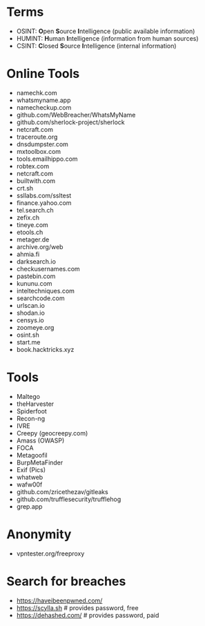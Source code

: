 # Terms
* OSINT: **O**pen **S**ource **I**ntelligence (public available information)
* HUMINT: **H**uman **I**ntelligence (information from human sources)
* CSINT: **C**losed **S**ource **I**ntelligence (internal information)

# Online Tools
* namechk.com
* whatsmyname.app
* namecheckup.com
* github.com/WebBreacher/WhatsMyName
* github.com/sherlock-project/sherlock
* netcraft.com
* traceroute.org
* dnsdumpster.com
* mxtoolbox.com
* tools.emailhippo.com
* robtex.com
* netcraft.com
* builtwith.com
* crt.sh
* ssllabs.com/ssltest
* finance.yahoo.com
* tel.search.ch
* zefix.ch
* tineye.com
* etools.ch
* metager.de
* archive.org/web
* ahmia.fi 
* darksearch.io
* checkusernames.com
* pastebin.com
* kununu.com
* inteltechniques.com
* searchcode.com
* urlscan.io
* shodan.io
* censys.io
* zoomeye.org
* osint.sh
* start.me
* book.hacktricks.xyz

# Tools
* Maltego
* theHarvester
* Spiderfoot
* Recon-ng
* IVRE
* Creepy (geocreepy.com)
* Amass (OWASP)
* FOCA
* Metagoofil
* BurpMetaFinder
* Exif (Pics)
* whatweb
* wafw00f
* github.com/zricethezav/gitleaks
* github.com/trufflesecurity/trufflehog
* grep.app

# Anonymity
* vpntester.org/freeproxy


# Search for breaches
* https://haveibeenpwned.com/
* https://scylla.sh    # provides password, free
* https://dehashed.com/   # provides password, paid
